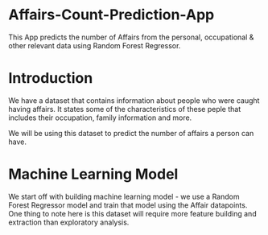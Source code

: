 # Affairs-Count-Prediction-App
This App predicts the number of Affairs from the personal, occupational &amp; other relevant data using Random Forest Regressor.

# Introduction
We have a dataset that contains information about people who were caught having affairs. It states some of the characteristics of these peple that
includes their occupation, family information and more.

We will be using this dataset to predict the number of affairs a person can have.

# Machine Learning Model
We start off with building machine learning model - we use a Random Forest Regressor model and train that model using the Affair datapoints.
One thing to note here is this dataset will require more feature building and extraction than exploratory analysis. 

